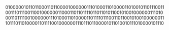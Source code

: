01000001011011000110110000100000011101000110100001101001011011100110011101110011001000000110001101101111011011010110010100100000011101000110111100100000011101000110100001101111011100110110010100100000011101110110100001101111001000000111011101100001011010010111010000101110
